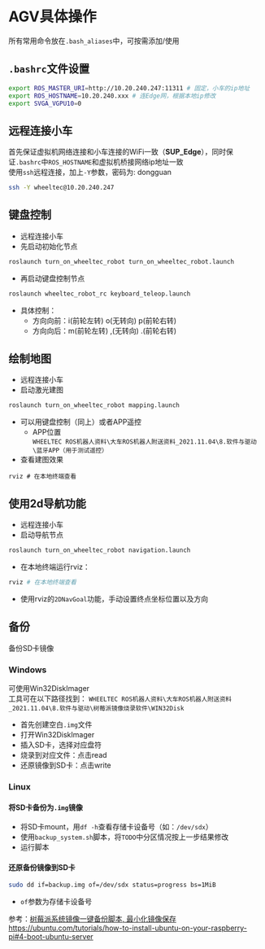 # AGV具体操作

所有常用命令放在`.bash_aliases`中，可按需添加/使用


## `.bashrc`文件设置
```bash
export ROS_MASTER_URI=http://10.20.240.247:11311 # 固定，小车的ip地址
export ROS_HOSTNAME=10.20.240.xxx # 连Edge网，根据本地ip修改
export SVGA_VGPU10=0
```


## 远程连接小车
首先保证虚拟机网络连接和小车连接的WiFi一致（**SUP_Edge**），同时保证`.bashrc`中`ROS_HOSTNAME`和虚拟机桥接网络ip地址一致  
使用`ssh`远程连接，加上`-Y`参数，密码为: dongguan
```bash
ssh -Y wheeltec@10.20.240.247
```


## 键盘控制
- 远程连接小车
- 先启动初始化节点
```bash
roslaunch turn_on_wheeltec_robot turn_on_wheeltec_robot.launch
```
- 再启动键盘控制节点
```bash
roslaunch wheeltec_robot_rc keyboard_teleop.launch
```
- 具体控制：
  - 方向向前：i(前轮左转) o(无转向) p(前轮右转) 
  - 方向向后：m(前轮左转) ,(无转向) .(前轮右转)


## 绘制地图
- 远程连接小车
- 启动激光建图
```bash
roslaunch turn_on_wheeltec_robot mapping.launch 
```
- 可以用键盘控制（同上）或者APP遥控
  - APP位置  
  `WHEELTEC ROS机器人资料\大车ROS机器人附送资料_2021.11.04\8.软件与驱动\蓝牙APP（用于测试遥控）`
- 查看建图效果
```
rviz # 在本地终端查看
```


## 使用2d导航功能
- 远程连接小车
- 启动导航节点
```bash
roslaunch turn_on_wheeltec_robot navigation.launch
```
- 在本地终端运行rviz：
```bash
rviz # 在本地终端查看
```
- 使用rviz的`2DNavGoal`功能，手动设置终点坐标位置以及方向


## 备份
备份SD卡镜像  
### Windows
可使用Win32DiskImager  
工具可在以下路径找到：
`WHEELTEC ROS机器人资料\大车ROS机器人附送资料_2021.11.04\8.软件与驱动\树莓派镜像烧录软件\WIN32Disk`
- 首先创建空白`.img`文件
- 打开Win32DiskImager
- 插入SD卡，选择对应盘符
- 烧录到对应文件：点击read
- 还原镜像到SD卡：点击write

### Linux
#### 将SD卡备份为`.img`镜像
- 将SD卡mount，用`df -h`查看存储卡设备号（如：`/dev/sdx`）
- 使用`backup_system.sh`脚本，将`TODO`中分区情况按上一步结果修改
- 运行脚本

#### 还原备份镜像到SD卡
```bash
sudo dd if=backup.img of=/dev/sdx status=progress bs=1MiB
```
- `of`参数为存储卡设备号  

参考：[树莓派系统镜像一键备份脚本, 最小化镜像保存](https://neucrack.com/p/107)
https://ubuntu.com/tutorials/how-to-install-ubuntu-on-your-raspberry-pi#4-boot-ubuntu-server
